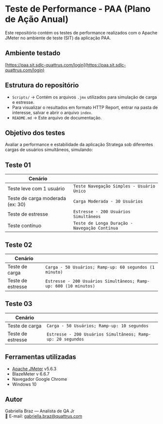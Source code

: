# Teste de Performance - PAA (Plano de Ação Anual)

Este repositório contém os testes de performance realizados com o Apache JMeter no ambiente de teste (SIT) da aplicação PAA.

## Ambiente testado

[https://paa.sit.sdlc-quattrus.com/login](https://paa.sit.sdlc-quattrus.com/login)

## Estrutura do repositório

- `Scripts/` → Contém os arquivos `.jmx` utilizados para simulação de carga e estresse.
-  Para visualizar o resultados em formato HTTP Report, entrar na pasta de interesse, salvar e abrir o arquivo `index`.
- `README.md` → Este arquivo de documentação.

## Objetivo dos testes

Avaliar a performance e estabilidade da aplicação Stratega sob diferentes cargas de usuários simultâneos, simulando:

## Teste 01

| Cenário                          |                                               |
| -------------------------------- | --------------------------------------------- |
| Teste leve com 1 usuário         | `Teste Navegação Simples - Usuário Único`     |
| Teste de carga moderada (ex: 30) | `Carga Moderada - 30 Usuários`                |
| Teste de estresse                | `Estresse - 200 Usuários Simultâneos`         |
| Teste contínuo                   | `Teste de Longa Duração - Navegação Contínua` |

## Teste 02

| Cenário                          |                                                                    |
| -------------------------------- | ------------------------------------------------------------------ |
| Teste de carga                   | `Carga - 50 Usuários; Ramp-up: 60 segundos (1 minuto) `            |
| Teste de estresse                | `Estresse - 200 Usuários Simultâneos; Ramp-up: 600 (10 minutos)`   |

## Teste 03

| Cenário                          |                                                                    |
| -------------------------------- | ------------------------------------------------------------------ |
| Teste de carga                   | `Carga - 50 Usuários; Ramp-up: 10 segundos`                        |
| Teste de estresse                | `Estresse - 200 Usuários Simultâneos; Ramp-up: 20 segundos`        |


## Ferramentas utilizadas

- [Apache JMeter](https://jmeter.apache.org/) v5.6.3
- BlazeMeter v 6.6.7
- Navegador Google Chrome
- Windows 10

## Autor

Gabriella Braz — Analista de QA Jr  
📧 E-mail: gabriella.braz@quattrus.com
